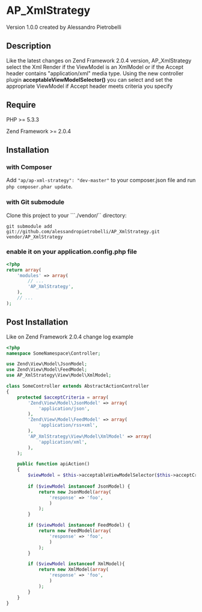 # AP_XmlStrategy
Version 1.0.0 created by Alessandro Pietrobelli

## Description
Like the latest changes on Zend Framework 2.0.4 version, AP_XmlStrategy select the Xml Render if the ViewModel is  an XmlModel or if the Accept header contains "application/xml" media type.
Using the new controller plugin __acceptableViewModelSelector()__ you can select and set the appropriate ViewModel if Accept header meets criteria you specify

## Require
PHP >= 5.3.3

Zend Framework >= 2.0.4

## Installation
### with Composer
Add ```"ap/ap-xml-strategy": "dev-master"``` to your composer.json file and run ```php composer.phar update```.
### with Git submodule
Clone this project to your ```./vendor/`` directory:
```
git submodule add git://github.com/alessandropietrobelli/AP_XmlStrategy.git vendor/AP_XmlStrategy
```

### enable it on your application.config.php file

```php
<?php
return array(
    'modules' => array(
        // ...
        'AP_XmlStrategy',
    ),
    // ...
);
```



## Post Installation
Like on Zend Framework 2.0.4 change log example
```php
<?php
namespace SomeNamespace\Controller;

use Zend\View\Model\JsonModel;
use Zend\View\Model\FeedModel;
use AP_XmlStrategy\View\Model\XmlModel;

class SomeController extends AbstractActionController
{
    protected $acceptCriteria = array(
        'Zend\View\Model\JsonModel' => array(
            'application/json',
        ),
        'Zend\View\Model\FeedModel' => array(
            'application/rss+xml',
        ),
        'AP_XmlStrategy\View\Model\XmlModel' => array(
            'application/xml',
        ),
    );

    public function apiAction()
    {
        $viewModel = $this->acceptableViewModelSelector($this->acceptCriteria);
        
        if ($viewModel instanceof JsonModel) {
            return new JsonModel(array(
                'response' => 'foo',
                )
            );
        }

        if ($viewModel instanceof FeedModel) {
            return new FeedModel(array( 
                'response' => 'foo',
                )
            );
        }

        if ($viewModel instanceof XmlModel){
            return new XmlModel(array( 
                'response' => 'foo',
                )
            );
        }
    }
}
```

